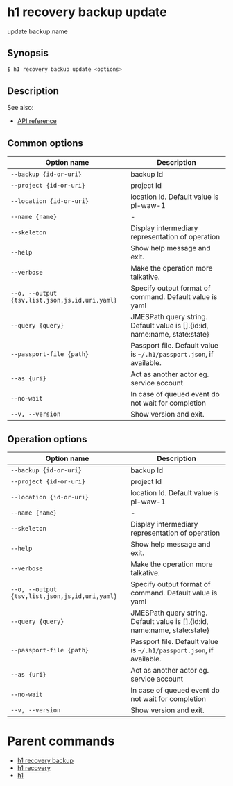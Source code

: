 
# h1 recovery backup update

update backup.name

## Synopsis

```bash
$ h1 recovery backup update <options>
```

## Description

See also:

* [API reference](https://api.hyperone.com/v2/docs#operation/v1:recovery:backup.name:update)

## Common options

| Option name                                        | Description                                                                   |
| -------------------------------------------------- | ----------------------------------------------------------------------------- |
| ```--backup {id-or-uri}```                         | backup Id                                                                     |
| ```--project {id-or-uri}```                        | project Id                                                                    |
| ```--location {id-or-uri}```                       | location Id. Default value is pl-waw-1                                        |
| ```--name {name}```                                | -                                                                             |
| ```--skeleton```                                   | Display intermediary representation of operation                              |
| ```--help```                                       | Show help message and exit.                                                   |
| ```--verbose```                                    | Make the operation more talkative.                                            |
| ```--o, --output {tsv,list,json,js,id,uri,yaml}``` | Specify output format of command. Default value is yaml                       |
| ```--query {query}```                              | JMESPath query string. Default value is [].\{id:id, name:name, state:state\}  |
| ```--passport-file {path}```                       | Passport file. Default value is ```~/.h1/passport.json```, if available.      |
| ```--as {uri}```                                   | Act as another actor eg. service account                                      |
| ```--no-wait```                                    | In case of queued event do not wait for completion                            |
| ```--v, --version```                               | Show version and exit.                                                        |

## Operation options

| Option name                                        | Description                                                                   |
| -------------------------------------------------- | ----------------------------------------------------------------------------- |
| ```--backup {id-or-uri}```                         | backup Id                                                                     |
| ```--project {id-or-uri}```                        | project Id                                                                    |
| ```--location {id-or-uri}```                       | location Id. Default value is pl-waw-1                                        |
| ```--name {name}```                                | -                                                                             |
| ```--skeleton```                                   | Display intermediary representation of operation                              |
| ```--help```                                       | Show help message and exit.                                                   |
| ```--verbose```                                    | Make the operation more talkative.                                            |
| ```--o, --output {tsv,list,json,js,id,uri,yaml}``` | Specify output format of command. Default value is yaml                       |
| ```--query {query}```                              | JMESPath query string. Default value is [].\{id:id, name:name, state:state\}  |
| ```--passport-file {path}```                       | Passport file. Default value is ```~/.h1/passport.json```, if available.      |
| ```--as {uri}```                                   | Act as another actor eg. service account                                      |
| ```--no-wait```                                    | In case of queued event do not wait for completion                            |
| ```--v, --version```                               | Show version and exit.                                                        |

# Parent commands

* [h1 recovery backup](./../README.md)
* [h1 recovery](./../../README.md)
* [h1](./../../../README.md)
